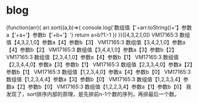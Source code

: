 # blog
(function(arr){
	arr.sort((a,b)=>{
	console.log('数组值【'+arr.toString()+'】参数a【'+a+'】参数b【'+b+'】')
	return a>b?1:-1
})
})([4,3,2,1,0])
VM17165:3 数组值【4,3,2,1,0】参数a【4】参数b【3】
VM17165:3 数组值【3,4,2,1,0】参数a【4】参数b【2】
VM17165:3 数组值【3,4,4,1,0】参数a【3】参数b【2】
VM17165:3 数组值【2,3,4,1,0】参数a【4】参数b【1】
VM17165:3 数组值【2,3,4,4,0】参数a【3】参数b【1】
VM17165:3 数组值【2,3,3,4,0】参数a【2】参数b【1】
VM17165:3 数组值【1,2,3,4,0】参数a【4】参数b【0】
VM17165:3 数组值【1,2,3,4,4】参数a【3】参数b【0】
VM17165:3 数组值【1,2,3,3,4】参数a【2】参数b【0】
VM17165:3 数组值【1,2,2,3,4】参数a【1】参数b【0】
我发现了，sort排序内部的原理，是先排前n-1个数的序列，再排最后一个数。
